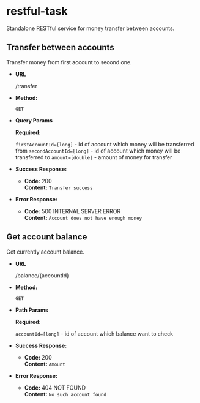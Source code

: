 # restful-task
Standalone RESTful service for money transfer between accounts.

**Transfer between accounts**
----
  Transfer money from first account to second one.

* **URL**

  /transfer

* **Method:**

  `GET`
  
*  **Query Params**

   **Required:**
 
   `firstAccountId=[long]` - id of account which money will be transferred from
   `secondAccountId=[long]` - id of account which money will be transferred to
   `amount=[double]` - amount of money for transfer

* **Success Response:**

  * **Code:** 200 <br />
    **Content:** `Transfer success`
 
* **Error Response:**

  * **Code:** 500 INTERNAL SERVER ERROR <br />
    **Content:** `Account does not have enough money`


**Get account balance**
----
  Get currently account balance.
  
* **URL**

  /balance/{accountId}

* **Method:**

  `GET`
  
*  **Path Params**

   **Required:**
   
   `accountId=[long]` - id of account which balance want to check

* **Success Response:**

  * **Code:** 200 <br />
    **Content:** `Amount`
    
* **Error Response:**

  * **Code:** 404 NOT FOUND <br />
    **Content:** `No such account found`
